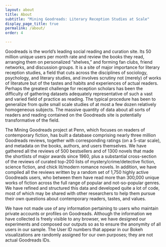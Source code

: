 ```yaml
---
layout: about
title: About
subtitle: "Mining Goodreads: Literary Reception Studies at Scale"
display_page_title: true
permalink: /about/
order: 4

---
```


Goodreads is the world’s leading social reading and curation site. Its 50
million unique users per month rate and review the books they
read, arranging them on personalized “shelves,” and forming fan clubs,
friend networks, and discussion groups.  It is a site of major importance for
literary reception studies, a field that cuts across the disciplines of
sociology, psychology, and literary studies, and involves scrutiny not (merely)
of works of literature but of the tastes and habits and experiences of actual
readers.  Perhaps the greatest challenge for reception scholars has been the
difficulty of gathering datasets adequately representative of such a vast and
varied field of practice as reading.  The typical procedure has been to
generalize from quite small scale studies of at most a few dozen relatively
homogeneous subjects.  The massive quantity of data about all sorts of readers
and reading contained on the Goodreads site is potentially transformative of the
field.

The Mining Goodreads project at Penn, which focuses on readers of contemporary
fiction, has built a database comprising nearly three million Goodreads reviews,
together with corresponding ratings (on a 5-star scale), and metadata on the
books, authors, and users themselves. We have gathered all the reviews of 500
bestsellers and of 1300 novels that made the shortlists of major awards since
1960, plus a substantial cross-section of the reviews of curated top-200 lists
of mystery/crime/detective fiction, science fiction, and chick lit/modern
romance novels.  In addition, we have compiled all the reviews written by a
random set of 1,750 highly active Goodreads users, who between them have read
more than 300,000 unique works of fiction across the full range of popular and
not-so-popular genres. We have refined and structured this data and developed
quite a lot of code, most of which may be shared with other researchers to help
them pursue their own questions about contemporary readers, tastes, and values.

We have not made use of any information pertaining to users who maintain private
accounts or profiles on Goodreads.  Although the information we have collected
is freely visible to any browser, we have designed our experiments and composed
our outputs so as to ensure the anonymity of all users in our sample.  The User
ID numbers that appear in our Bokeh visualizations are randomly assigned for our
own purposes; they are not actual Goodreads IDs. 
